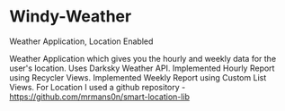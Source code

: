 # Windy-Weather
Weather Application, Location Enabled

Weather Application which gives you the hourly and weekly data for the user's location.
Uses Darksky Weather API.
Implemented Hourly Report using Recycler Views.
Implemented Weekly Report using Custom List Views.
For Location I used a github repository - https://github.com/mrmans0n/smart-location-lib

